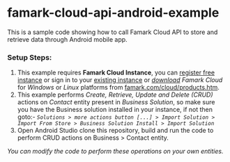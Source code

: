# famark-cloud-api-android-example
This is a sample code showing how to call Famark Cloud API to store and retrieve data through Android mobile app.

### Setup Steps:
1. This example requires **Famark Cloud Instance**, you can [register free instance](https://www.famark.com/Install/?ic=FreeDev) or sign in to your [existing instance](https://www.famark.com/) or [*download*](https://www.famark.com/cloud/products.htm) *Famark Cloud* for *Windows* or *Linux* platforms from [famark.com/cloud/products.htm](https://www.famark.com/cloud/products.htm).
2. This example performs *Create, Retrieve, Update and Delete (CRUD)* actions on *Contact* entity present in *Business Solution*, so make sure you have the Business solution installed in your instance, if not then goto:- 
*`Solutions > more actions button [...] > Import Solution > Import From Store > Business Solution Install > Import Solution`*
3. Open Android Studio clone this repository, build and run the code to perform CRUD actions on Business > Contact entity.

*You can modify the code to perform these operations on your own entities.*
